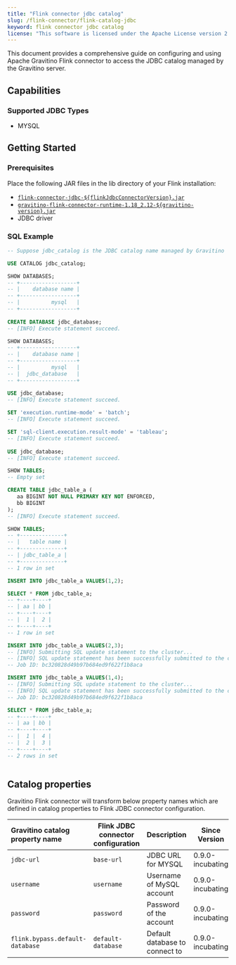 ```yaml
---
title: "Flink connector jdbc catalog"
slug: /flink-connector/flink-catalog-jdbc
keyword: flink connector jdbc catalog
license: "This software is licensed under the Apache License version 2."
---
```


This document provides a comprehensive guide on configuring and using Apache Gravitino Flink connector to access the JDBC catalog managed by the Gravitino server.

## Capabilities

### Supported JDBC Types

* MYSQL

## Getting Started

### Prerequisites

Place the following JAR files in the lib directory of your Flink installation:

- [`flink-connector-jdbc-${flinkJdbcConnectorVersion}.jar`](https://nightlies.apache.org/flink/flink-docs-release-1.18/docs/connectors/table/jdbc/)
- [`gravitino-flink-connector-runtime-1.18_2.12-${gravitino-version}.jar`](https://mvnrepository.com/artifact/org.apache.gravitino/gravitino-flink-connector-runtime-1.18)
- JDBC driver

### SQL Example

```sql
-- Suppose jdbc_catalog is the JDBC catalog name managed by Gravitino

USE CATALOG jdbc_catalog;

SHOW DATABASES;
-- +------------------+
-- |    database name |
-- +------------------+
-- |          mysql   |
-- +------------------+
     
CREATE DATABASE jdbc_database;
-- [INFO] Execute statement succeed.

SHOW DATABASES;
-- +------------------+
-- |    database name |
-- +------------------+
-- |          mysql   |
-- |  jdbc_database   |
-- +------------------+

USE jdbc_database;
-- [INFO] Execute statement succeed.
    
SET 'execution.runtime-mode' = 'batch';
-- [INFO] Execute statement succeed.

SET 'sql-client.execution.result-mode' = 'tableau';
-- [INFO] Execute statement succeed.
     
USE jdbc_database;
-- [INFO] Execute statement succeed.

SHOW TABLES;
-- Empty set

CREATE TABLE jdbc_table_a (
   aa BIGINT NOT NULL PRIMARY KEY NOT ENFORCED,
   bb BIGINT
);
-- [INFO] Execute statement succeed.

SHOW TABLES;
-- +--------------+
-- |   table name |
-- +--------------+
-- | jdbc_table_a |
-- +--------------+
-- 1 row in set

INSERT INTO jdbc_table_a VALUES(1,2);

SELECT * FROM jdbc_table_a;
-- +----+----+
-- | aa | bb |
-- +----+----+
-- |  1 |  2 |
-- +----+----+
-- 1 row in set

INSERT INTO jdbc_table_a VALUES(2,3);
-- [INFO] Submitting SQL update statement to the cluster...
-- [INFO] SQL update statement has been successfully submitted to the cluster:
-- Job ID: bc320828d49b97b684ed9f622f1b8aca

INSERT INTO jdbc_table_a VALUES(1,4);
-- [INFO] Submitting SQL update statement to the cluster...
-- [INFO] SQL update statement has been successfully submitted to the cluster:
-- Job ID: bc320828d49b97b684ed9f622f1b8aca

SELECT * FROM jdbc_table_a;
-- +----+----+
-- | aa | bb |
-- +----+----+
-- |  1 |  4 |
-- |  2 |  3 |
-- +----+----+
-- 2 rows in set
     
```

## Catalog properties

Gravitino Flink connector will transform below property names which are defined in catalog properties to Flink JDBC connector configuration.

| Gravitino catalog property name | Flink JDBC connector configuration | Description                    | Since Version    |
|:--------------------------------|------------------------------------|--------------------------------|------------------|
| `jdbc-url`                      | `base-url`                         | JDBC URL for MYSQL             | 0.9.0-incubating |
| `username`                      | `username`                         | Username of MySQL account      | 0.9.0-incubating |
| `password`                      | `password`                         | Password of the account        | 0.9.0-incubating |
| `flink.bypass.default-database` | `default-database`                 | Default database to connect to | 0.9.0-incubating |

